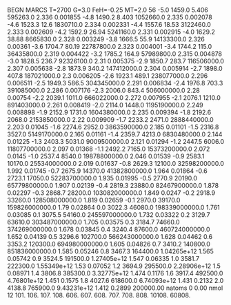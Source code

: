 BEGN
MARCS T=2700 G=3.0 FeH=-0.25 MT=2.0
                  56
-5.0 1459.0 5.406 595263.0 2.336 0.001855 
-4.8 1490.2 8.403 1052660.0 2.335 0.002078 
-4.6 1523.3 12.6 1830710.0 2.334 0.002331 
-4.4 1557.6 18.53 3122460.0 2.333 0.002609 
-4.2 1592.9 26.94 5241160.0 2.331 0.002915 
-4.0 1629.2 38.88 8665830.0 2.328 0.003249 
-3.8 1666.5 55.9 14133300.0 2.326 0.00361 
-3.6 1704.7 80.19 22787800.0 2.323 0.004001 
-3.4 1744.2 115.0 36435800.0 2.319 0.004422 
-3.2 1785.2 164.9 57989800.0 2.315 0.004878 
-3.0 1828.5 236.7 92326100.0 2.31 0.005375 
-2.9 1850.7 283.7 116506000.0 2.307 0.005638 
-2.8 1873.9 340.2 147412000.0 2.304 0.005914 
-2.7 1898.0 407.8 187021000.0 2.3 0.006205 
-2.6 1923.1 489.1 238077000.0 2.296 0.006511 
-2.5 1949.3 586.5 304345000.0 2.291 0.006834 
-2.4 1976.8 703.3 391085000.0 2.286 0.007176 
-2.3 2006.0 843.4 506000000.0 2.28 0.00754 
-2.2 2039.1 1011.0 666022000.0 2.272 0.007955 
-2.1 2076.1 1210.0 891403000.0 2.261 0.008419 
-2.0 2114.0 1448.0 1195190000.0 2.249 0.008898 
-1.9 2152.9 1731.0 1604380000.0 2.235 0.009394 
-1.8 2192.6 2068.0 2153850000.0 2.22 0.009909 
-1.7 2233.2 2471.0 2888440000.0 2.203 0.01045 
-1.6 2274.6 2952.0 3863590000.0 2.185 0.01101 
-1.5 2316.8 3527.0 5149170000.0 2.165 0.01161 
-1.4 2359.7 4213.0 6830480000.0 2.144 0.01225 
-1.3 2403.3 5031.0 9009500000.0 2.121 0.01294 
-1.2 2447.5 6006.0 11807700000.0 2.097 0.01368 
-1.1 2492.2 7165.0 15373200000.0 2.072 0.0145 
-1.0 2537.4 8540.0 19878800000.0 2.046 0.01539 
-0.9 2583.1 10170.0 25534000000.0 2.019 0.01637 
-0.8 2629.3 12100.0 32598200000.0 1.992 0.01745 
-0.7 2675.9 14370.0 41382800000.0 1.964 0.01864 
-0.6 2723.1 17050.0 52283700000.0 1.935 0.01995 
-0.5 2770.9 20190.0 65779800000.0 1.907 0.02139 
-0.4 2819.3 23880.0 82467900000.0 1.878 0.02297 
-0.3 2868.7 28200.0 103082000000.0 1.849 0.0247 
-0.2 2918.9 33260.0 128508000000.0 1.819 0.02659 
-0.1 2970.0 39170.0 159826000000.0 1.79 0.02864 
0.0 3022.3 46080.0 198339000000.0 1.761 0.03085 
0.1 3075.5 54160.0 245597000000.0 1.732 0.03322 
0.2 3129.7 63610.0 303487000000.0 1.705 0.03575 
0.3 3184.7 74660.0 374269000000.0 1.678 0.03845 
0.4 3240.4 87600.0 460724000000.0 1.652 0.04139 
0.5 3296.6 102700.0 566243000000.0 1.628 0.04462 
0.6 3353.2 120300.0 694980000000.0 1.605 0.04826 
0.7 3410.2 140800.0 851836000000.0 1.585 0.05246 
0.8 3467.3 164400.0 1.04265e+12 1.565 0.05742 
0.9 3524.5 191500.0 1.27405e+12 1.547 0.06335 
1.0 3581.7 222300.0 1.55349e+12 1.53 0.07052 
1.2 3694.9 295500.0 2.28906e+12 1.5 0.08971 
1.4 3806.8 385300.0 3.32775e+12 1.474 0.1176 
1.6 3917.4 492500.0 4.76801e+12 1.451 0.1575 
1.8 4027.6 618600.0 6.74093e+12 1.431 0.2132 
2.0 4138.8 765900.0 9.43231e+12 1.412 0.2899 
200000.00
natoms              0      0.00
nmol          12
          101.         106.       107.      108.         606.        607.        608.
          707.         708.       808.    10108.       60808.
